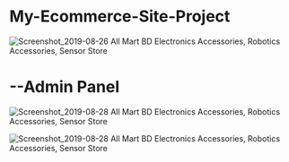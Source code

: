 # My-Ecommerce-Site-Project



![Screenshot_2019-08-26 All Mart BD Electronics Accessories, Robotics Accessories, Sensor Store](https://user-images.githubusercontent.com/44552983/63801881-2c952e00-c933-11e9-8f4e-664449216866.png)


# --Admin Panel


![Screenshot_2019-08-28 All Mart BD Electronics Accessories, Robotics Accessories, Sensor Store](https://user-images.githubusercontent.com/44552983/63802005-767e1400-c933-11e9-9e85-3e8c2303dc2a.jpg)



![Screenshot_2019-08-28 All Mart BD Electronics Accessories, Robotics Accessories, Sensor Store](https://user-images.githubusercontent.com/44552983/63802017-7bdb5e80-c933-11e9-939b-7e06d853767f.png)
